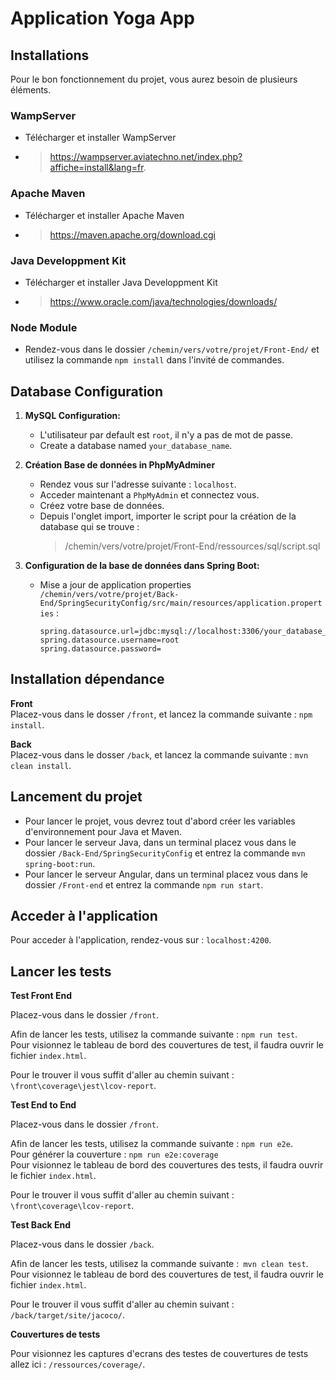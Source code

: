 # Application Yoga App

## Installations
Pour le bon fonctionnement du projet, vous aurez besoin de plusieurs éléments.
   ### WampServer
   - Télécharger et installer WampServer
   - > https://wampserver.aviatechno.net/index.php?affiche=install&lang=fr.
   
   ### Apache Maven
   - Télécharger et installer Apache Maven
   - > https://maven.apache.org/download.cgi
   
   ### Java Developpment Kit
   - Télécharger et installer Java Developpment Kit
   - > https://www.oracle.com/java/technologies/downloads/

   ### Node Module
   - Rendez-vous dans le dossier `/chemin/vers/votre/projet/Front-End/` et utilisez la commande `npm install` dans l'invité de commandes.

## Database Configuration

1. **MySQL Configuration:**

   - L'utilisateur par default est `root`, il n'y a pas de mot de passe.
   - Create a database named `your_database_name`.

2. **Création Base de données in PhpMyAdminer**

   - Rendez vous sur l'adresse suivante : `localhost`.
   - Acceder maintenant a `PhpMyAdmin` et connectez vous.
   - Créez votre base de données.
   - Depuis l'onglet import, importer le script pour la création de la database qui se trouve :
     > /chemin/vers/votre/projet/Front-End/ressources/sql/script.sql

3. **Configuration de la base de données dans Spring Boot:** 
   - Mise a jour de application properties `/chemin/vers/votre/projet/Back-End/SpringSecurityConfig/src/main/resources/application.properties` :
     ```properties
     spring.datasource.url=jdbc:mysql://localhost:3306/your_database_name
     spring.datasource.username=root
     spring.datasource.password=
     ```

## Installation dépendance  
  
**Front**  
Placez-vous dans le dosser `/front`, et lancez la commande suivante : `npm install`.

**Back**  
Placez-vous dans le dosser `/back`, et lancez la commande suivante : `mvn clean install`.

## Lancement du projet

- Pour lancer le projet, vous devrez tout d'abord créer les variables d'environnement pour Java et Maven.  
- Pour lancer le serveur Java, dans un terminal placez vous dans le dossier `/Back-End/SpringSecurityConfig` et entrez la commande `mvn spring-boot:run`.  
- Pour lancer le serveur Angular, dans un terminal placez vous dans le dossier `/Front-end` et entrez la commande `npm run start`.


## Acceder à l'application

Pour acceder à l'application, rendez-vous sur : `localhost:4200`.


## Lancer les tests  

**Test Front End**  

Placez-vous dans le dossier `/front`.  

Afin de lancer les tests, utilisez la commande suivante : `npm run test`.  
Pour visionnez le tableau de bord des couvertures de test, il faudra ouvrir le fichier `index.html`.  

Pour le trouver il vous suffit d'aller au chemin suivant : `\front\coverage\jest\lcov-report`.


**Test End to End**  

Placez-vous dans le dossier `/front`.  

Afin de lancer les tests, utilisez la commande suivante : `npm run e2e`.  
Pour générer la couverture : `npm run e2e:coverage`  
Pour visionnez le tableau de bord des couvertures des tests, il faudra ouvrir le fichier `index.html`.  

Pour le trouver il vous suffit d'aller au chemin suivant : `\front\coverage\lcov-report`.

**Test Back End**  

Placez-vous dans le dossier `/back`.  

Afin de lancer les tests, utilisez la commande suivante :` mvn clean test`.  
Pour visionnez le tableau de bord des couvertures de test, il faudra ouvrir le fichier `index.html`.  

Pour le trouver il vous suffit d'aller au chemin suivant : `/back/target/site/jacoco/`.  

**Couvertures de tests**  

Pour visionnez les captures d'ecrans des testes de couvertures de tests allez ici : `/ressources/coverage/`.
